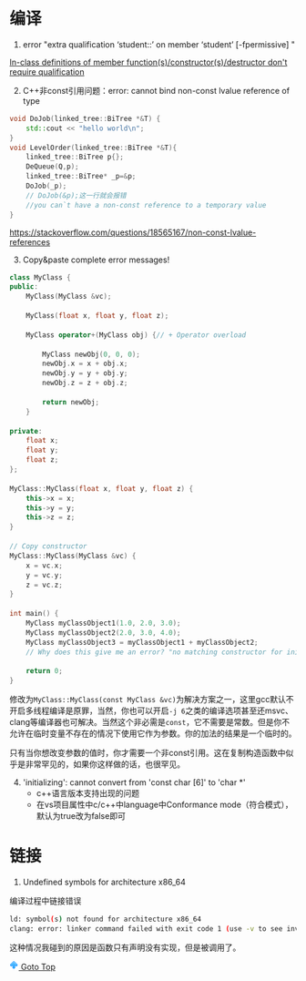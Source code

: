 # 编译
1. error "extra qualification ‘student::’ on member ‘student’ [-fpermissive] "

[In-class definitions of member function(s)/constructor(s)/destructor don't require qualification](https://stackoverflow.com/questions/11692806/error-extra-qualification-student-on-member-student-fpermissive)

2. C++非const引用问题：error: cannot bind non-const lvalue reference of type
```cpp
void DoJob(linked_tree::BiTree *&T) {
    std::cout << "hello world\n";
}
void LevelOrder(linked_tree::BiTree *&T){
    linked_tree::BiTree p{};
    DeQueue(Q,p);
    linked_tree::BiTree* _p=&p;
    DoJob(_p);
    // DoJob(&p);这一行就会报错
    //you can`t have a non-const reference to a temporary value
}
```
https://stackoverflow.com/questions/18565167/non-const-lvalue-references

3. Copy&paste complete error messages!

```cpp
class MyClass {
public:
    MyClass(MyClass &vc);
    
    MyClass(float x, float y, float z);
    
    MyClass operator+(MyClass obj) {// + Operator overload
        
        MyClass newObj(0, 0, 0);
        newObj.x = x + obj.x;
        newObj.y = y + obj.y;
        newObj.z = z + obj.z;
        
        return newObj;
    }

private:
    float x;
    float y;
    float z;
};

MyClass::MyClass(float x, float y, float z) {
    this->x = x;
    this->y = y;
    this->z = z;
}

// Copy constructor
MyClass::MyClass(MyClass &vc) {
    x = vc.x;
    y = vc.y;
    z = vc.z;
}

int main() {
    MyClass myClassObject1(1.0, 2.0, 3.0);
    MyClass myClassObject2(2.0, 3.0, 4.0);
    MyClass myClassObject3 = myClassObject1 + myClassObject2;
    // Why does this give me an error? "no matching constructor for initialization of 'MyClass'"
    
    return 0;
}
```
修改为`MyClass::MyClass(const MyClass &vc)`为解决方案之一，这里gcc默认不开启多线程编译是原罪，当然，你也可以开启`-j 6`之类的编译选项甚至还msvc、clang等编译器也可解决。当然这个非必需是`const`，它不需要是常数。但是你不允许在临时变量不存在的情况下使用它作为参数。你的加法的结果是一个临时的。

只有当你想改变参数的值时，你才需要一个非const引用。这在复制构造函数中似乎是非常罕见的，如果你这样做的话，也很罕见。



4. 'initializing': cannot convert from 'const char [6]' to 'char *'
   - c++语言版本支持出现的问题
   - 在vs项目属性中c/c++中language中Conformance mode（符合模式），默认为true改为false即可


# 链接

1. Undefined symbols for architecture x86_64

编译过程中链接错误
```bash
ld: symbol(s) not found for architecture x86_64
clang: error: linker command failed with exit code 1 (use -v to see invocation)
```
这种情况我碰到的原因是函数只有声明没有实现，但是被调用了。




[![top] Goto Top](#table-of-contents)


<!-- figures -->
[top]: up.png